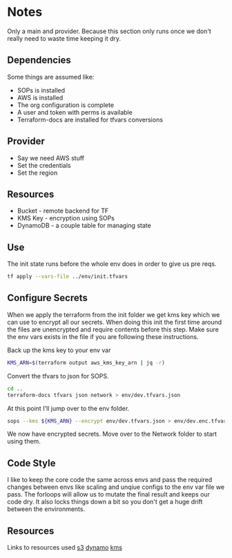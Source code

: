 # Notes
Only a main and provider. Because this section only runs once we don't really need to waste time keeping it dry.

## Dependencies
Some things are assumed like:
* SOPs is installed
* AWS is installed
* The org configuration is complete
* A user and token with perms is available
* Terraform-docs are installed for tfvars conversions

## Provider
* Say we need AWS stuff
* Set the credentials
* Set the region

## Resources
* Bucket - remote backend for TF
* KMS Key - encryption using SOPs
* DynamoDB - a couple table for managing state

## Use 
The init state runs before the whole env does in order to give us pre reqs. 

```sh
tf apply --vars-file ../env/init.tfvars
```

## Configure Secrets
When we apply the terraform from the init folder we get kms key which we can use to encrypt all our secrets. When doing this init the first time around the files are unencrypted and require contents before this step. Make sure the env vars exists in the file if you are following these instructions.

Back up the kms key to your env var
```sh
KMS_ARN=$(terraform output aws_kms_key_arn | jq -r)
```

Convert the tfvars to json for SOPS. 
```sh
cd ..
terraform-docs tfvars json network > env/dev.tfvars.json 
```

At this point I'll jump over to the env folder.
```sh
sops --kms ${KMS_ARN} --encrypt env/dev.tfvars.json > env/dev.enc.tfvars.json 
```

We now have encrypted secrets. Move over to the Network folder to start using them.

## Code Style
I like to keep the core code the same across envs and pass the required changes between envs like scaling and unqiue configs to the env var file we pass. The forloops will allow us to mutate the final result and keeps our code dry. It also locks things down a bit so you don't get a huge drift between the environments.

## Resources
Links to resources used
[s3](https://registry.terraform.io/providers/hashicorp/aws/latest/docs/resources/s3_bucket)
[dynamo](https://registry.terraform.io/providers/hashicorp/aws/latest/docs/resources/dynamodb_table)
[kms](https://registry.terraform.io/providers/hashicorp/aws/latest/docs/resources/kms_key)